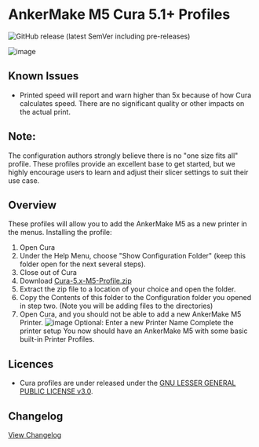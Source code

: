 # AnkerMake M5 Cura 5.1+ Profiles

![GitHub release (latest SemVer including pre-releases)](https://img.shields.io/github/v/release/just-trey/AnkerMake-M5-Profile?sort=semver&style=for-the-badge)

![image](https://user-images.githubusercontent.com/10281380/204983009-1b896ab9-774d-414d-adbe-b3f8aad5ccf2.png)

## Known Issues

- Printed speed will report and warn higher than 5x because of how Cura calculates speed. There are no significant quality or other impacts on the actual print.

## Note: 

The configuration authors strongly believe there is no "one size fits all" profile. These profiles provide an excellent base to get started, but we highly encourage users to learn and adjust their slicer settings to suit their use case. 

## Overview

These profiles will allow you to add the AnkerMake M5 as a new printer in the menus.
Installing the profile:

1. Open Cura
1. Under the Help Menu, choose "Show Configuration Folder" (keep this folder open for the next several steps).
1. Close out of Cura
1. Download [Cura-5.x-M5-Profile.zip](https://github.com/just-trey/AnkerMake-M5-Profile/releases/latest/download/Cura-5.x-M5-Profile.zip)
1. Extract the zip file to a location of your choice and open the folder.
1. Copy the Contents of this folder to the Configuration folder you opened in step two. (Note you will be adding files to the directories)
1. Open Cura, and you should not be able to add a new AnkerMake M5 Printer.
![image](https://user-images.githubusercontent.com/10281380/204983099-ebb1007c-1171-4e68-a2e7-a2620efcca1b.png)
Optional: Enter a new Printer Name
Complete the printer setup
You now should have an AnkerMake M5 with some basic built-in Printer Profiles.

## Licences

- Cura profiles are under released under the [GNU LESSER GENERAL PUBLIC LICENSE v3.0](Cura-5.x-M5-Profile/LICENSE).

## Changelog

[View Changelog](/changelog.md)
